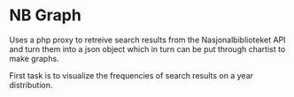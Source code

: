 # NB Graph
Uses a php proxy to retreive search results from the Nasjonalbiblioteket API and turn them into a json object which in turn can be put through chartist to make graphs.

First task is to visualize the frequencies of search results on a year distribution.